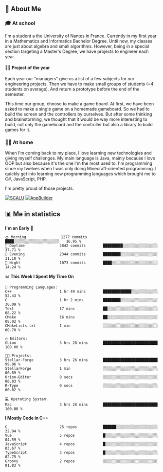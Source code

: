 ## 👀 About Me

### 🎓 At school

I'm a student a the University of Nantes in France. Currently in my first year in a Mathematics and Informatics Bachelor Degree. Until now, my classes are just about algebra and small algorithms. However, being in a special section targeting a Master's Degree, we have projects to engineer each year. 

#### 🔧🔬 Project of the year

Each year our "managers" give us a list of a few subjects for our engineering projects. Then we have to make small groups of students (~4 students on average). And return a prototype before the end of the semester.

This time our group, choose to make a game board. At first, we have been asked to make a single game on a homemade gameboard. So we had to build the screen and the controllers by ourselves. 
But after some thinking and brainstorming, we thought that it would be way more interesting to build, not only the gameboard and the controller but also a library to build games for it.

### 👨‍💻 At home

When I'm coming back to my place, I love learning new technologies and giving myself challenges. My main language is Java, mainly because I love OOP but also because it's the one I'm the most used to. I'm programming since my twelves when I was only doing Minecraft-oriented programming.  I quickly get into learning new programming languages which brought me to C#, JavaScript, PHP. 

I'm pretty proud of those projects:

[![SCALU](https://github-readme-stats.vercel.app/api/pin?username=renardfute&repo=SCALU)](https://github.com/renardfute/scalu)
[![AppBuilder](https://github-readme-stats.vercel.app/api/pin?username=pulsedev2&repo=AppBuilder)](https://github.com/pulsedev2/AppBuilder)

## 📊 Me in statistics
<!--START_SECTION:waka-->
**I'm an Early 🐤** 

```text
🌞 Morning                1277 commits        ████░░░░░░░░░░░░░░░░░░░░░   16.95 % 
🌆 Daytime                2842 commits        █████████░░░░░░░░░░░░░░░░   37.71 % 
🌃 Evening                2344 commits        ████████░░░░░░░░░░░░░░░░░   31.10 % 
🌙 Night                  1073 commits        ████░░░░░░░░░░░░░░░░░░░░░   14.24 % 
```


📊 **This Week I Spent My Time On** 

```text
💬 Programming Languages: 
C++                      1 hr 49 mins        █████████████░░░░░░░░░░░░   52.43 % 
C                        1 hr 2 mins         ████████░░░░░░░░░░░░░░░░░   30.09 % 
Text                     17 mins             ██░░░░░░░░░░░░░░░░░░░░░░░   08.22 % 
CMake                    16 mins             ██░░░░░░░░░░░░░░░░░░░░░░░   08.02 % 
CMakeLists.txt           1 min               ░░░░░░░░░░░░░░░░░░░░░░░░░   00.70 % 

🔥 Editors: 
CLion                    3 hrs 28 mins       █████████████████████████   100.00 % 

🐱‍💻 Projects: 
Stellar-Forge            3 hrs 26 mins       █████████████████████████   99.06 % 
StellarForge             1 min               ░░░░░░░░░░░░░░░░░░░░░░░░░   00.89 % 
Orion-Editor             0 secs              ░░░░░░░░░░░░░░░░░░░░░░░░░   00.03 % 
R-Type                   0 secs              ░░░░░░░░░░░░░░░░░░░░░░░░░   00.02 % 

💻 Operating System: 
Mac                      3 hrs 28 mins       █████████████████████████   100.00 % 
```

**I Mostly Code in C++** 

```text
C                        25 repos            ██████░░░░░░░░░░░░░░░░░░░   22.94 % 
Vue                      5 repos             █░░░░░░░░░░░░░░░░░░░░░░░░   04.59 % 
JavaScript               4 repos             █░░░░░░░░░░░░░░░░░░░░░░░░   03.67 % 
TypeScript               3 repos             █░░░░░░░░░░░░░░░░░░░░░░░░   02.75 % 
Groovy                   2 repos             ░░░░░░░░░░░░░░░░░░░░░░░░░   01.83 % 
```




<!--END_SECTION:waka-->
